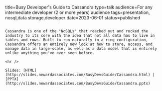 title=Busy Developer's Guide to Cassandra
type=talk
audience=For any intermediate developer (2 or more years) audience
tags=presentation, nosql,data storage,developer
date=2023-06-01
status=published
~~~~~~

Cassandra is one of the "NoSQLs" that reached out and rocked the industry to its core with the idea that not all data has to live in tables and rows. Built to run naturally in a ring configuration, Cassandra offers an entirely new look at how to store, access, and manage data in large-scale, as well as a data model that is entirely unlike anything you've ever seen before.
    
<hr />

Slides: [HTML](http://slides.newardassociates.com/BusyDevsGuide/Cassandra.html) | [PPTX](http://slides.newardassociates.com/BusyDevsGuide/Cassandra.pptx)
